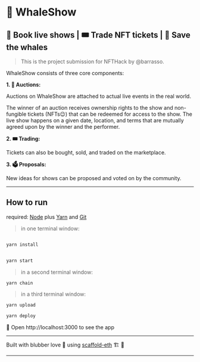 # :whale: WhaleShow 
## :ticket: Book live shows | :tickets: Trade NFT tickets | :blue_heart: Save the whales

> This is the project submission for NFTHack by @barrasso.

WhaleShow consists of three core components:

**1. :ticket: Auctions:**

Auctions on WhaleShow are attached to actual live events in the real world. 

The winner of an auction receives ownership rights to the show and non-fungible tickets (NFTs:wink:) that can be redeemed for access to the show. The live show happens on a given date, location, and terms that are mutually agreed upon by the winner and the performer. 

**2. :tickets: Trading:**

Tickets can also be bought, sold, and traded on the marketplace.

**3. :ballot_box: Proposals:**

New ideas for shows can be proposed and voted on by the community.

-------------------------------

## How to run

required: [Node](https://nodejs.org/dist/latest-v12.x/) plus [Yarn](https://classic.yarnpkg.com/en/docs/install/) and [Git](https://git-scm.com/downloads)


> in one terminal window:

```bash

yarn install

```

```bash

yarn start

```

> in a second terminal window:

```bash
yarn chain

```

> in a third terminal window:
> 

```bash
yarn upload

```

```bash
yarn deploy

```

📱 Open http://localhost:3000 to see the app

-------------------------------

Built with blubber love 💙 using [scaffold-eth](https://github.com/austintgriffith/scaffold-eth) 🏗 💪

-------------------------------
